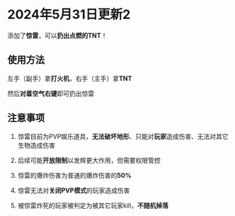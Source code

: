 
# 2024年5月31日更新2

添加了**惊雷**，可以**扔出点燃的TNT**！

## 使用方法

左手（副手）拿**打火机**，右手（主手）拿**TNT**

然后**对着空气右键**即可扔出惊雷

## 注意事项

1. 惊雷目前为PVP娱乐道具，**无法破坏地形**、只能对**玩家**造成伤害、无法对其它生物造成伤害

2. 后续可能**开放限制**以发辉更大作用，但需要权限管控

3. 惊雷的爆炸伤害为普通的爆炸伤害的**50%**

4. 惊雷无法对**关闭PVP模式**的玩家造成伤害

5. 被惊雷炸死的玩家被判定为被其它玩家kill，**不随机掉落**